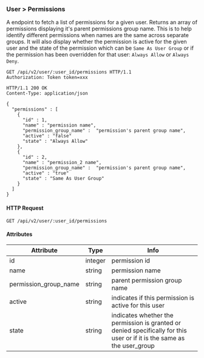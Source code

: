 ### User > Permissions

A endpoint to fetch a list of permissions for a given user. Returns an array of permissions displaying it's parent
permissions group name. This is to help identify different permissions when names are the same across separate groups.
It will also display whether the permission is active for the given user and the state of the permission which can
be `Same As User Group` or if the permission has been overridden for that user: `Always Allow` or `Always Deny`.

``` http
GET /api/v2/user/:user_id/permissions HTTP/1.1
Authorization: Token token=xxx
```

``` http
HTTP/1.1 200 OK
Content-Type: application/json

{
  "permissions" : [
    {
      "id" : 1,
      "name" : "permission name",
      "permission_group_name" :  "permission's parent group name",
      "active" : "false"
      "state" : "Always Allow"
    },
    {
      "id" : 2,
      "name" : "permission_2 name",
      "permission_group_name" :  "permission's parent group name",
      "active" : "true"
      "state" : "Same As User Group"
    }
  ]
}
```

#### HTTP Request

`GET /api/v2/user/:user_id/permissions`

#### Attributes

Attribute | Type | Info
--------- | ---- | ----
id | integer | permission id
name | string | permission name
permission\_group\_name | string | parent permission group name
active | string | indicates if this permission is active for this user
state | string | indicates whether the permission is granted or denied specifically for this user or if it is the same as the user_group
